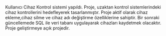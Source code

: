 Kullanıcı Cihaz Kontrol sistemi yapıldı. 
Proje, uzaktan kontrol sistemlerindeki cihaz kontrollerini hedefleyerek tasarlanmıştır.
Proje aktif olarak cihaz ekleme,cihaz silme ve cihaz adı değiştirme özelliklerine sahiptir.
Bir sonraki güncellemede SQL ile veri tabanı uygulayarak cihazları kaydetmek olacaktır.
Proje geliştirmeye açık projedir.
